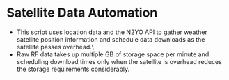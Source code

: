# Satellite Data Automation

* This script uses location data and the N2YO API to gather weather satellite position information and schedule data downloads as the satellite passes overhead.\
* Raw RF data takes up multiple GB of storage space per minute and scheduling download times only when the satellite is overhead reduces the storage requirements considerably.
